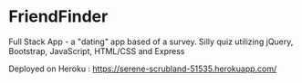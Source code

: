 # FriendFinder
Full Stack App - a "dating" app based of a survey.
Silly quiz utilizing jQuery, Bootstrap, JavaScript, HTML/CSS and Express


Deployed on Heroku : https://serene-scrubland-51535.herokuapp.com/
